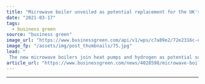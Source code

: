 ```yaml
---
title: "Microwave boiler unveiled as potential replacement for the UK's gas boilers"
date: "2021-03-17"
tags: 
  - business green
source: "business green"
image_url: "https://www.businessgreen.com/api/v1/wps/c7a89e2/72e2316c-e986-4d41-9ca4-10cddfb7ca27/2/iStock-489945884-185x114.jpg"
image_fp: "/assets/img/post_thumbnails/75.jpg"
lead: "
 The new microwave boilers join heat pumps and hydrogen as potential solutions to decarbonise heat in the UK, responsible for around a seventh of the country's total CO2 emissions ..."
article_url: "https://www.businessgreen.com/news/4028598/microwave-boiler-unveiled-potential-replacement-uk-gas-boilers"
---
```


---
